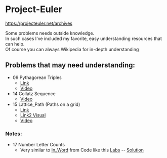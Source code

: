 # Project-Euler

https://projecteuler.net/archives

Some problems needs outside knowledge.<br> In such cases I've included my favorite, easy understanding resources that can help. <br>
Of course you can always Wikipedia for in-depth understanding

## Problems that may need understanding:
* 09 Pythagorean Triples
	- [Link](https://www.mathsisfun.com/pythagorean_triples.html)
	- [Video](https://www.youtube.com/watch?v=nT_PiONR1RE)
* 14 Collatz Sequence
	- [Video](https://www.youtube.com/watch?v=5mFpVDpKX70)
* 15 Lattice_Path (Paths on a grid)
	- [Link](https://copingwithcomputers.com/2013/07/06/lattice-paths/)
	- [Link2 Visual](http://www.robertdickau.com/lattices.html)
	- [Video](https://www.youtube.com/watch?v=JFJqrmfJtUY)


### Notes:
* 17 Number Letter Counts
	- Very similar to [In_Word](http://testfirst.org/live/learn_ruby/in_words) from Code like this [Labs](http://codelikethis.com/lessons) -- [Solution](https://github.com/asolace/Bootcamp-Prep/blob/master/Codelikethis-Labs/aA-Prepwork/lib/15_in_words.rb)
